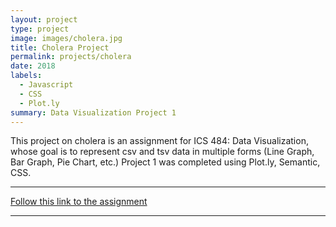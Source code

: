 ```yaml
---
layout: project
type: project
image: images/cholera.jpg
title: Cholera Project
permalink: projects/cholera
date: 2018
labels:
  - Javascript
  - CSS
  - Plot.ly
summary: Data Visualization Project 1
---
```


This project on cholera is an assignment for ICS 484: Data Visualization, whose goal is to represent csv and tsv data in multiple forms (Line Graph, Bar Graph, Pie Chart, etc.) Project 1 was completed using Plot.ly, Semantic, CSS.  

<hr>

[Follow this link to the assignment](https://github.com/mserai/Cholera)

<hr>

